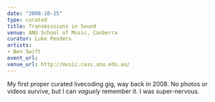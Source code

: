 ```yaml
---
date: "2008-10-15"
type: curated
title: Transmissions in Sound
venue: ANU School of Music, Canberra
curator: Luke Penders
artists:
- Ben Swift
event_url: 
venue_url: http://music.cass.anu.edu.au/
---
```


My first proper curated livecoding gig, way back in 2008. No photos or videos
survive, but I can *vaguely* remember it. I was super-nervous.
